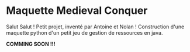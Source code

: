 # Maquette Medieval Conquer
Salut Salut ! 
Petit projet, inventé par Antoine et Nolan ! 
Construction d'une maquette python d'un petit jeu de gestion de ressources en java.

**COMMING SOON !!!**
